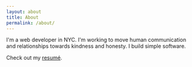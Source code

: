 ```yaml
---
layout: about
title: About
permalink: /about/
---
```


I'm a web developer in NYC. I'm working to move human communication and
relationships towards kindness and honesty. I build simple software.

Check out my [resumé](/2020-aug-resume.pdf).
